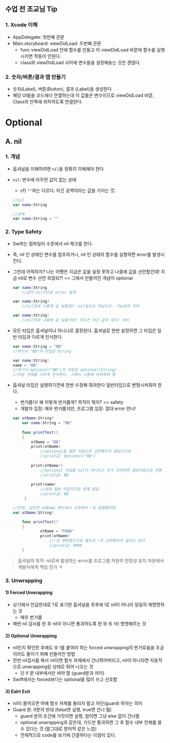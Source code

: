 ## 수업 전 조교님 Tip

### 1. Xcode 이해
- AppDelegate: 첫번째 관문
- Main.storyboard: viewDidLoad: 두번째 관문
	- func viewDidLoad 안에 함수를 만들고 이 viewDidLoad 바깥에 함수를 실행시키면 작동이 안된다.
	- class와 viewDidLoad 사이에 변수들을 설정해놓는 것은 괜찮다. 

### 2. 숫자/버튼/결과 앱 만들기

- 숫자(Label), 버튼(Button), 결과 (Label)을 생성한다
- 해당 UI들을 코드에다 연결하는데 이 값들은 변수이므로 viewDidLoad 바깥, Class의 안쪽에 위차하도록 연결한다.

# Optional

## A. nil

### 1. 개념

- 옵셔널을 이해하려면 `nil`을 정확히 이해해야 한다
- `nil`: 변수에 아무런 값이 없는 상태
	- cf) `""`와는 다르다. 이건 공백이라는 값을 가지는 것. 
	
	```swift
	//nil
	var name:String
	
	//공백
	var name:String = ""
	```

### 2. Type Safety

- Swift는 컴파일러 수준에서 nil 체크를 한다.
- 즉, nil 인 상태인 변수를 참조하거나, nil 인 상태의 함수를 실행하면 error를 발생시킨다.
- 그런데 어떡하지? 나는 어쨌든 지금은 값을 설정 못하고 나중에 값을 선언할건데! 지금 nil로 변수 선언 외않되?! => 그래서 만들어진 개념이 optional

	```swift
	var name:String
		//값이 nil이므로 error 발생
	
	var name:String?
		//nil인데 나중에 값 넣을걸?: nil일수도 아닐수도. 가능성의 의미
	
	var name:String!
		//nil인데 나중에 값 넣을거야! 무조건 여긴 값이 있다! 의미
	```

- 모든 타입은 옵셔널이냐 아니냐로 결정된다. 옵셔널로 한번 설정하면 그 타입은 일반 타입과 다르게 인식한다.

	```swift
	var name:String = "BB"
	//여기서 "BB"의 타입은 String
	
	var name:String!
	name = "BB"
	//여기서 optional("BB")의 타입은 optional(String)
	//타입 자체를 다르게 인식한다. 그래서 나중에 바꿔줘야 함
	```

- 옵셔널 타입은 실행하기전에 한번 수정해 줘야한다 일반타입으로 변형시켜줘야 한다.
	- 번거롭다! 왜 이렇게 번거롭게? 목적이 뭐지? => safety
	- 개발자 입장: 매우 번거롭지만, 프로그램 입장: 절대 error 안나!

	```swift
	var otName:String?
        var name:String = "BB"
        
        func printTest()
        {
            otName = "BB"
            print(otName)
                //optional을 일반 타입으로 선언해주지 않았으므로 
                //print값: Optional("BB")
            
            print(otName!)
                //Optional 타입을 nil이 아니라고 추가 선언하면 일반타입으로 전환
                //print값: BB
            
            print(name)
                //원래 일반 타입이므로 문제 없음
                //print값: BB
         }
    
    //만약, 상단의 otName 변수에서 시작부터 !로 명명했다면,
    var otName:String!
    
	    func printTest()
	    {
	    		otName = "PARK"
	    		print(otName)
	    			//!로 명명했으므로 별도로 !로 선언해주지 않아도 된다
	    			//print값: PARK    
        }
	```

> 옵셔널의 목적: nil로써 발생하는 error를 프로그램 차원의 안정성 유지 차원에서 개발자에게 책임 전가 ㅋ

### 3. Unwrapping

#### 1) Forced Unwrapping

- 상기에서 언급한대로 ?로 표기한 옵셔널을 추후에 !로 nil이 아니라 일일히 재명명하는 것
	- 매우 번거롭
- 매번 nil 검사를 한 후 nil이 아니면 통과하도록 한 뒤 또 !라 명명해주는 것

#### 2) Optional Unwrapping

- nil인지 확인한 후에도 또 !를 붙여야 하는 forced unwrapping의 번거로움을 조금이라도 줄이기 위해 만들어진 방법
- 한번 nil검사를 해서 nil이면 함수 자체에서 건너뛰어버리고, nil이 아니라면 자동적으로 unwrapping된 상태로 튀어 나오는 것
	- 단 if 문 내부에서만 써야 함 (guard문과 차이)
- Swift에서는 forced보다는 optional을 많이 쓰고 선호함

#### 3) Ealrt Exit
- nil이 들어오면 아예 함수 자체를 돌리지 말고 차단(guard) 하자는 의미
- Guard 문: if문의 반대 (false면 실행, true면 건너 뜀) 
	- guard 문의 조건에 거짓이면 실행, 참이면 그냥 else 없이 건너뜀
	- optional unwrapping과 같은데, 가드만 통과하면 그 후 함수 내부 전체를 쓸 수 있다는 것 (말그대로 방어막 같은 느낌)
	- 전체적으로 code를 보기에 간결하다는 이점이 있다.




